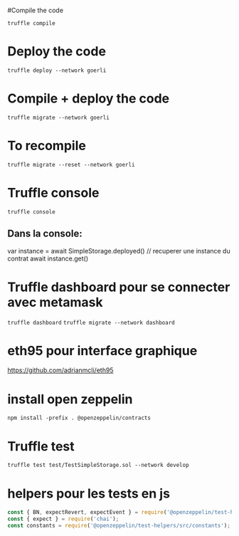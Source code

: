 
#Compile the code

`truffle compile`

# Deploy the code

`truffle deploy --network goerli`

# Compile + deploy the code

`truffle migrate --network goerli`

# To recompile

`truffle migrate --reset --network goerli`


# Truffle console
`truffle console`

## Dans la console:
var instance = await SimpleStorage.deployed() // recuperer une instance du contrat
await instance.get()

# Truffle dashboard pour se connecter avec metamask
`truffle dashboard`
`truffle migrate --network dashboard`

# eth95 pour interface graphique
https://github.com/adrianmcli/eth95

# install open zeppelin
`npm install -prefix . @openzeppelin/contracts`

# Truffle test
`truffle test test/TestSimpleStorage.sol --network develop`

# helpers pour les tests en js
```js
const { BN, expectRevert, expectEvent } = require('@openzeppelin/test-helpers');
const { expect } = require('chai');
const constants = require('@openzeppelin/test-helpers/src/constants');
```